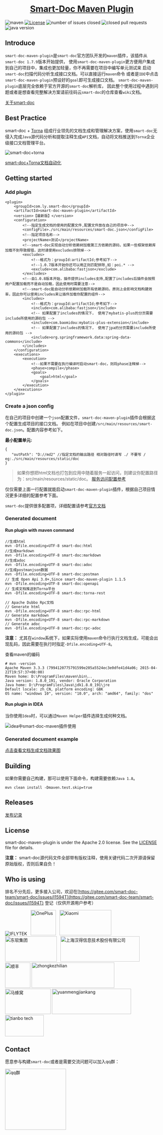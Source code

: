 <h1 align="center"><a href="https://github.com/TongchengOpenSource/smart-doc-maven-plugin" target="_blank">Smart-Doc Maven Plugin</a></h1>

![maven](https://img.shields.io/maven-central/v/com.ly.smart-doc/smart-doc-maven-plugin)
[![License](https://img.shields.io/badge/license-Apache%202-green.svg)](https://www.apache.org/licenses/LICENSE-2.0)
![number of issues closed](https://img.shields.io/github/issues-closed-raw/smart-doc-group/smart-doc-maven-plugin)
![closed pull requests](https://img.shields.io/github/issues-pr-closed-raw/smart-doc-group/smart-doc-maven-plugin)
![java version](https://img.shields.io/badge/JAVA-1.8+-green.svg)

## Introduce

`smart-doc-maven-plugin`是`smart-doc`官方团队开发的`maven`插件，该插件从`smart-doc 1.7.9`版本开始提供，
使用`smart-doc-maven-plugin`更方便用户集成到自己的项目中，集成也更加轻量，你不再需要在项目中编写单元测试来
启动`smart-doc`扫描代码分析生成接口文档。可以直接运行`maven`命令
或者是`IDE`中点击`smart-doc-maven-plugin`预设好的`goal`即可生成接口文档。
`smart-doc-maven-plugin`底层完全依赖于官方开源的`smart-doc`解析库，
因此整个使用过程中遇到问题或者是想查看完整解决方案请前往码云`smart-doc`的仓库查看`wiki`文档。

[关于smart-doc](https://gitee.com/smart-doc-team/smart-doc)

## Best Practice

smart-doc + [Torna](http://torna.cn) 组成行业领先的文档生成和管理解决方案，使用`smart-doc`无侵入完成`Java`源代码分析和提取注释生成`API`文档，自动将文档推送到`Torna`企业级接口文档管理平台。

![smart-doc+torna](https://gitee.com/smart-doc-team/smart-doc/raw/master/images/smart-doc-torna.png)

[smart-doc+Torna文档自动化](https://gitee.com/smart-doc-team/smart-doc/wikis/smart-doc与torna对接?sort_id=3695028)

## Getting started

### Add plugin

```
<plugin>
    <groupId>com.ly.smart-doc</groupId>
    <artifactId>smart-doc-maven-plugin</artifactId>
    <version>【最新版】</version>
    <configuration>
        <!--指定生成文档的使用的配置文件,配置文件放在自己的项目中-->
        <configFile>./src/main/resources/smart-doc.json</configFile>
        <!--指定项目名称-->
        <projectName>测试</projectName>
        <!--smart-doc实现自动分析依赖树加载第三方依赖的源码，如果一些框架依赖库加载不到导致报错，这时请使用excludes排除掉-->
        <excludes>
            <!--格式为：groupId:artifactId;参考如下-->
            <!--1.0.7版本开始你还可以用正则匹配排除,如：poi.* -->
            <exclude>com.alibaba:fastjson</exclude>
        </excludes>
        <!--自1.0.8版本开始，插件提供includes支持,配置了includes后插件会按照用户配置加载而不是自动加载，因此使用时需要注意-->
        <!--smart-doc能自动分析依赖树加载所有依赖源码，原则上会影响文档构建效率，因此你可以使用includes来让插件加载你配置的组件-->
        <includes>
            <!--格式为：groupId:artifactId;参考如下-->
            <include>com.alibaba:fastjson</include>
            <!-- 如果配置了includes的情况下， 使用了mybatis-plus的分页需要include所使用的源码包 -->
            <include>com.baomidou:mybatis-plus-extension</include>
            <!-- 如果配置了includes的情况下， 使用了jpa的分页需要include所使用的源码包 -->
            <include>org.springframework.data:spring-data-commons</include>
        </includes>
    </configuration>
    <executions>
        <execution>
            <!--如果不需要在执行编译时启动smart-doc，则将phase注释掉-->
            <phase>compile</phase>
            <goals>
                <goal>html</goal>
            </goals>
        </execution>
    </executions>
</plugin>
```

### Create a json config

在自己的项目中创建一个`json`配置文件，`smart-doc-maven-plugin`插件会根据这个配置生成项目的接口文档。
例如在项目中创建`/src/main/resources/smart-doc.json`。配置内容参考如下。

**最小配置单元:**

```
{
   "outPath": "D://md2" //指定文档的输出路径 相对路径时请写 ./ 不要写 / eg:./src/main/resources/static/doc
}
```

> 如果你想把html文档也打包到应用中随着服务一起访问，则建议你配置路径为：src/main/resources/static/doc。
[服务访问配置参考](https://gitee.com/smart-doc-team/smart-doc/wikis/smart-doc常见问题解决方法?sort_id=2457284)

仅仅需要上面一行配置就能启动`smart-doc-maven-plugin`插件，根据自己项目情况更多详细的配置参考下面。

`smart-doc`提供很多配置项，详细配置请参考[官方文档](https://smart-doc-group.github.io/#/zh-cn/diy/config?id=allconfig)

### Generated document

#### Run plugin with maven command

```
//生成html
mvn -Dfile.encoding=UTF-8 smart-doc:html
//生成markdown
mvn -Dfile.encoding=UTF-8 smart-doc:markdown
//生成adoc
mvn -Dfile.encoding=UTF-8 smart-doc:adoc
//生成postmanjson数据
mvn -Dfile.encoding=UTF-8 smart-doc:postman
// 生成 Open Api 3.0+,Since smart-doc-maven-plugin 1.1.5
mvn -Dfile.encoding=UTF-8 smart-doc:openapi
// 生成文档推送到Torna平台
mvn -Dfile.encoding=UTF-8 smart-doc:torna-rest

// Apache Dubbo Rpc文档
// Generate html
mvn -Dfile.encoding=UTF-8 smart-doc:rpc-html
// Generate markdown
mvn -Dfile.encoding=UTF-8 smart-doc:rpc-markdown
// Generate adoc
mvn -Dfile.encoding=UTF-8 smart-doc:rpc-adoc
```

**注意：** 尤其在`window`系统下，如果实际使用`maven`命令行执行文档生成，可能会出现乱码，因此需要在执行时指定`-Dfile.encoding=UTF-8`。

查看maven的编码

```
# mvn -version
Apache Maven 3.3.3 (7994120775791599e205a5524ec3e0dfe41d4a06; 2015-04-22T19:57:37+08:00)
Maven home: D:\ProgramFiles\maven\bin\..
Java version: 1.8.0_191, vendor: Oracle Corporation
Java home: D:\ProgramFiles\Java\jdk1.8.0_191\jre
Default locale: zh_CN, platform encoding: GBK
OS name: "windows 10", version: "10.0", arch: "amd64", family: "dos"
```

#### Run plugin in IDEA

当你使用`Idea`时，可以通过`Maven Helper`插件选择生成何种文档。

![idea中smart-doc-maven插件使用](https://gitee.com/smart-doc-team/smart-doc-maven-plugin/raw/master/images/idea.png "maven_plugin_tasks.png")

### Generated document example

[点击查看文档生成文档效果图](https://gitee.com/smart-doc-team/smart-doc/wikis/文档效果图?sort_id=1652819)

## Building

如果你需要自己构建，那可以使用下面命令，构建需要依赖`Java 1.8`。

```
mvn clean install -Dmaven.test.skip=true
```

## Releases

[发布记录](https://gitee.com/smart-doc-team/smart-doc-maven-plugin/blob/master/CHANGELOG.md)

## License

smart-doc-maven-plugin is under the Apache 2.0 license. See
the [LICENSE](https://gitee.com/smart-doc-team/smart-doc/blob/master/license.txt) file for details.

**注意：** smart-doc源代码文件全部带有版权注释，使用关键代码二次开源请保留原始版权，否则后果自负！

## Who is using

>
排名不分先后，更多接入公司，欢迎在[https://gitee.com/smart-doc-team/smart-doc/issues/I1594T](https://gitee.com/smart-doc-team/smart-doc/issues/I1594T)
登记（仅供开源用户参考）

![IFLYTEK](https://raw.githubusercontent.com/shalousun/smart-doc/master/images/known-users/iflytek.png)
&nbsp;&nbsp;<img src="https://raw.githubusercontent.com/smart-doc-group/smart-doc/master/images/known-users/oneplus.png" title="OnePlus" width="83px" height="83px"/>
&nbsp;&nbsp;<img src="https://raw.githubusercontent.com/smart-doc-group/smart-doc/master/images/known-users/xiaomi.png" title="Xiaomi" width="170px" height="83px"/>
&nbsp;&nbsp;<img src="https://raw.githubusercontent.com/smart-doc-group/smart-doc/master/images/known-users/neusoft.png" title="东软集团" width="170px" height="83px"/>
&nbsp;&nbsp;<img src="https://www.hand-china.com/static/img/hand-logo.svg" title="上海汉得信息技术股份有限公司" width="260px" height="83px"/>
&nbsp;&nbsp;<img src="https://raw.githubusercontent.com/smart-doc-group/smart-doc/master/images/known-users/shunfeng.png" title="顺丰" width="83px" height="83px"/>
<img src="https://raw.githubusercontent.com/smart-doc-group/smart-doc/master/images/known-users/zhongkezhilian.png" title="zhongkezhilian" width="272px" height="83px"/>
&nbsp;&nbsp;<img src="https://gitee.com/smart-doc-team/smart-doc/raw/master/images/known-users/mafenwo.png" title="马蜂窝" width="150px" height="83px"/>
<img src="https://raw.githubusercontent.com/smart-doc-group/smart-doc/master/images/known-users/yuanmengjiankang.png" title="yuanmengjiankang" width="260px" height="83px"/>
&nbsp;&nbsp;
<img src="https://raw.githubusercontent.com/smart-doc-group/smart-doc/master/images/known-users/tianbo-tech.png" title="tianbo tech" width="127px" height="70px"/>

## Contact

愿意参与构建`smart-doc`或者是需要交流问题可以加入qq群：

<img src="https://gitee.com/smart-doc-team/smart-doc/raw/master/images/smart-doc-qq.png" title="qq群" width="200px" height="200px"/>
